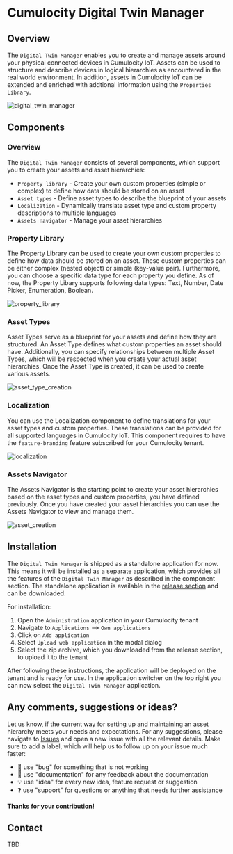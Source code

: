 # Cumulocity Digital Twin Manager

## Overview

The `Digital Twin Manager` enables you to create and manage assets around your physical connected devices in Cumulocity IoT. Assets can be used to structure and describe devices in logical hierarchies as encountered in the real world environment. In addition, assets in Cumulocity IoT can be extended and enriched with addtional information using the `Properties Library`.

![digital_twin_manager](https://user-images.githubusercontent.com/57527184/173009445-1bff54b7-3a80-4d3e-8ace-84ca9371debc.png)

## Components

### Overview

The `Digital Twin Manager` consists of several components, which support you to create your assets and asset hierarchies:

* `Property library` - Create your own custom properties (simple or complex) to define how data should be stored on an asset
* `Asset types` - Define asset types to describe the blueprint of your assets
* `Localization` - Dynamically translate asset type and custom property descriptions to multiple languages
* `Assets navigator` - Manage your asset hierarchies

### Property Library

The Property Library can be used to create your own custom properties to define how data should be stored on an asset. These custom properties can be either complex (nested object) or simple (key-value pair). Furthermore, you can choose a specific data type for each property you define. As of now, the Property Libary supports following data types: Text, Number, Date Picker, Enumeration, Boolean.

![property_library](https://user-images.githubusercontent.com/57527184/173009481-76937af9-11b5-430f-8f59-24a9cdf60e11.png)

### Asset Types

Asset Types serve as a blueprint for your assets and define how they are structured. An Asset Type defines what custom properties an asset should have. Additionally, you can specify relationships between multiple Asset Types, which will be respected when you create your actual asset hierarchies. Once the Asset Type is created, it can be used to create various assets.

![asset_type_creation](https://user-images.githubusercontent.com/57527184/173009509-9f945459-08c0-4421-8caa-09c428b25a68.png)

### Localization

You can use the Localization component to define translations for your asset types and custom properties. These translations can be provided for all supported languages in Cumulocity IoT. This component requires to have the `feature-branding` feature subscribed for your Cumulocity tenant.

![localization](https://user-images.githubusercontent.com/57527184/173009548-0552a022-491d-461d-9530-f4bef9d01d23.png)

### Assets Navigator

The Assets Navigator is the starting point to create your asset hierarchies based on the asset types and custom properties, you have defined previously. Once you have created your asset hierarchies you can use the Assets Navigator to view and manage them. 

![asset_creation](https://user-images.githubusercontent.com/57527184/173009586-50212b91-64b8-46ec-b376-3228ce5e1f0e.png)


## Installation

The `Digital Twin Manager` is shipped as a standalone application for now. This means it will be installed as a separate application, which provides all the features of the `Digital Twin Manager` as described in the component section. The standalone application is available in the [release section](https://github.com/SoftwareAG/cumulocity-digital-twin-manager/releases) and can be downloaded.

For installation:

1. Open the `Administration` application in your Cumulocity tenant
2. Navigate to `Applications` --> `Own applications`
3. Click on `Add application`
4. Select `Upload web application` in the modal dialog
5. Select the zip archive, which you downloaded from the release section, to upload it to the tenant

After following these instructions, the application will be deployed on the tenant and is ready for use. In the application switcher on the top right you can now select the `Digital Twin Manager` application.

## Any comments, suggestions or ideas?

Let us know, if the current way for setting up and maintaining an asset hierarchy meets your needs and expectations. For any suggestions, please navigate to [Issues](https://github.com/SoftwareAG/cumulocity-digital-twin-manager/issues) and open a new issue with all the relevant details. Make sure to add a label, which will help us to follow up on your issue much faster: 

* 🐞 use "bug" for something that is not working
* 📖 use "documentation" for any feedback about the documentation
* 💡 use "idea" for every new idea, feature request or suggestion
* ❓ use "support" for questions or anything that needs further assistance

**Thanks for your contribution!**

## Contact

TBD
